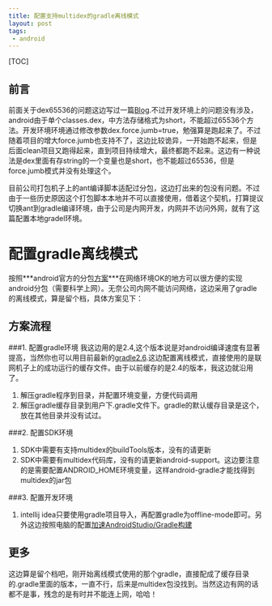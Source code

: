 ```yaml
---
title: 配置支持multidex的gradle离线模式
layout: post
tags:
 - android
---
```


[TOC]

前言
---
前面关于dex65536的问题这边写过一篇[Blog](http://sanjayz.com/2014/09/29/subpackage-dex-&&-use-proguard.html).不过开发环境上的问题没有涉及，android由于单个classes.dex，中方法存储格式为short，不能超过65536个方法。开发环境环境通过修改参数dex.force.jumb=true，勉强算是跑起来了。不过随着项目的增大force.jumb也支持不了，这边比较诡异，一开始跑不起来，但是后面clean项目又跑得起来，直到项目持续增大，最终都跑不起来。这边有一种说法是dex里面有存string的一个变量也是short，也不能超过65536，但是force.jumb模式并没有处理这个。

目前公司打包机子上的ant编译脚本适配过分包，这边打出来的包没有问题。不过由于一些历史原因这个打包脚本本地并不可以直接使用，借着这个契机，打算提议切换ant到gradle编译环境，由于公司是内网开发，内网并不访问外网，就有了这篇配置本地gradel环境。

配置gradle离线模式
======
按照***android官方的分包[方案](https://developer.android.com/reference/android/support/multidex/MultiDex.html)***在网络环境OK的地方可以很方便的实现android分包（需要科学上网）。无奈公司内网不能访问网络，这边采用了gradle的离线模式，算是留个档，具体方案见下：


方案流程
---
###1. 配置gradle环境
我这边用的是2.4,这个版本说是对android编译速度有显著提高，当然你也可以用目前最新的[gradle2.6](https://gradle.org/).这边配置离线模式，直接使用的是联网机子上的成功运行的缓存文件。由于以前缓存的是2.4的版本，我这边就沿用了。

1.  解压gradle程序到目录，并配置环境变量，方便代码调用
2.  解压gradle缓存目录到用户下.gradle文件下。gradle的默认缓存目录是这个，放在其他目录并没有试过。

###2. 配置SDK环境
1.  SDK中需要有支持multidex的buildTools版本，没有的请更新
2.  SDK中需要有multidex代码库，没有的请更新android-support。这边要注意的是需要配置ANDROID_HOME环境变量，这样android-gradle才能找得到multidex的jar包

###3. 配置开发环境
1. intellij idea只要使用gradle项目导入，再配置gradle为offline-mode即可。另外这边按照电脑的配置[加速AndroidStudio/Gradle构建](http://blog.isming.me/2015/03/18/android-build-speed-up/)


更多
---
这边算是留个档吧，刚开始离线模式使用的那个gradle，直接配成了缓存目录的.gradle里面的版本，一直不行，后来是multidex包没找到。当然这边有网的话都不是事，残念的是有时并不能连上网，哈哈！

